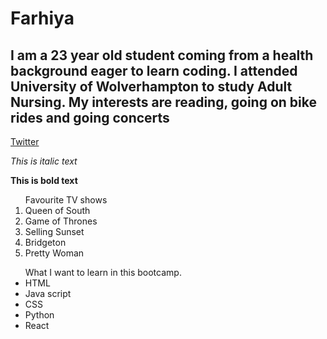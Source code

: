 <h1> Farhiya </h1>

<h2> I am a 23 year old student coming from a health background eager to learn coding. I attended University of Wolverhampton to study Adult Nursing. My interests are reading, going on bike rides and going concerts </h2>

<a href="https://twitter.com/?lang=en"> Twitter </a>

<i> This is italic text </i>

<b> This is bold text </b>

<ol> Favourite TV shows
<li> Queen of South</li>
<li> Game of Thrones</li>
<li> Selling Sunset </li>
<li> Bridgeton </li>
<li> Pretty Woman </li>
</ol>

<ul> What I want to learn in this bootcamp.
<li> HTML</li>
<li> Java script</li>
<li> CSS </li>
<li> Python </li>
<li> React </li>
</ul>
